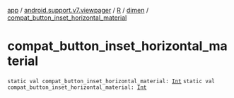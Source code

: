 [app](../../../index.md) / [android.support.v7.viewpager](../../index.md) / [R](../index.md) / [dimen](index.md) / [compat_button_inset_horizontal_material](./compat_button_inset_horizontal_material.md)

# compat_button_inset_horizontal_material

`static val compat_button_inset_horizontal_material: `[`Int`](https://kotlinlang.org/api/latest/jvm/stdlib/kotlin/-int/index.html)
`static val compat_button_inset_horizontal_material: `[`Int`](https://kotlinlang.org/api/latest/jvm/stdlib/kotlin/-int/index.html)